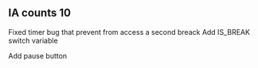 ## IA counts 10

Fixed timer bug that prevent from access a second breack
Add IS_BREAK switch variable

Add pause button